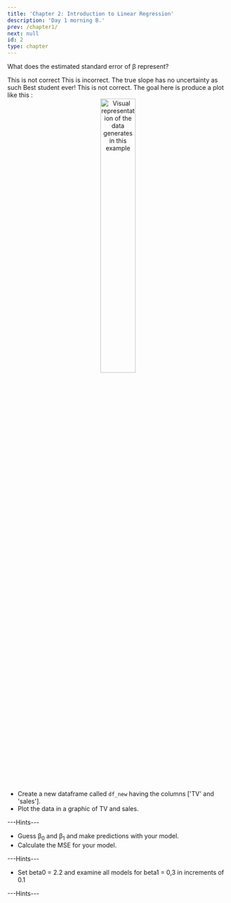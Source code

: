 ```yaml
---
title: 'Chapter 2: Introduction to Linear Regression'
description: 'Day 1 morning B.'
prev: /chapter1/
next: null
id: 2
type: chapter
---
```


<exercise id="6" title="Linear Regression Basics" type="slides">
    <slides source="chapter2_01_introduction"></slides>
</exercise>

<exercise id="7" title="Getting Started">

What does the estimated standard error of &beta;<sub></sub> represent?     

<choice>
<opt text="The standard deviation of the residuals ε.">This is not correct</opt>
<opt text="The uncertainty of the true slope, &beta;<sub>1</sub>." >This is incorrect. The true slope has no uncertainty as such</opt>
<opt text="The uncertainty of using a sample to estimate &beta;<sub>1</sub>."correct="true">Best student ever!</opt>
<opt text="The true standard deviation of  &beta;<sub>1</sub>'s normal distribution.">This is not correct.</opt>
</choice>

</exercise>

<exercise id="8" title="Draw x vs y">
The goal here is produce a plot like this :

<div style="text-align:center">
    <img src="./visual_representation.png"
    alt="Visual representation of the data generates in this example"
    width="40%">
</div>

- Create a new dataframe called `df_new` having the columns ['TV' and 'sales'].
- Plot the data in a graphic of TV and sales.

<codeblock id="02_01">---Hints---</codeblock>

</exercise>

<exercise id="9" title="Estimate the Linear Model">

- Guess &beta;<sub>0</sub> and &beta;<sub>1</sub> and make predictions with your model.
- Calculate the MSE for your model.

<codeblock id="02_02">---Hints---</codeblock>

</exercise>

<exercise id="10" title="Analize the MSE">

- Set beta0 = 2.2 and examine all models for beta1 = 0,3 in increments of 0.1

<codeblock id="02_03">---Hints---</codeblock>

</exercise>
